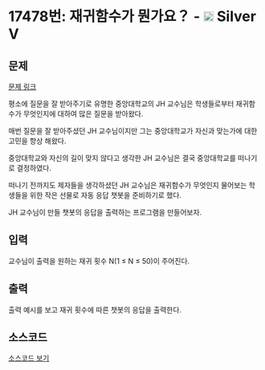 # 17478번: 재귀함수가 뭔가요？ - <img src="https://static.solved.ac/tier_small/6.svg" style="height:20px" /> Silver V

<!-- performance -->

<!-- 문제 제출 후 깃허브에 푸시를 했을 때 제출한 코드의 성능이 입력될 공간입니다.-->

<!-- end -->

## 문제

[문제 링크](https://boj.kr/17478)


<p>평소에 질문을 잘 받아주기로 유명한 중앙대학교의&nbsp;JH 교수님은&nbsp;학생들로부터 재귀함수가 무엇인지에 대하여 많은 질문을 받아왔다.</p>

<p>매번 질문을 잘 받아주셨던 JH 교수님이지만 그는 중앙대학교가 자신과 맞는가에 대한 고민을 항상 해왔다.</p>

<p>중앙대학교와 자신의 길이 맞지 않다고 생각한 JH 교수님은&nbsp;결국 중앙대학교를 떠나기로&nbsp;결정하였다.</p>

<p>떠나기 전까지도 제자들을 생각하셨던 JH 교수님은 재귀함수가 무엇인지&nbsp;물어보는 학생들을 위한 작은 선물로 자동 응답 챗봇을 준비하기로 했다.</p>

<p>JH 교수님이 만들 챗봇의 응답을 출력하는 프로그램을 만들어보자.</p>



## 입력


<p>교수님이 출력을 원하는 재귀&nbsp;횟수 N(1&nbsp;≤ N ≤ 50)이 주어진다.</p>



## 출력


<p>출력 예시를 보고 재귀 횟수에 따른 챗봇의 응답을 출력한다.</p>



## 소스코드

[소스코드 보기](재귀함수가%20뭔가요？.cpp)